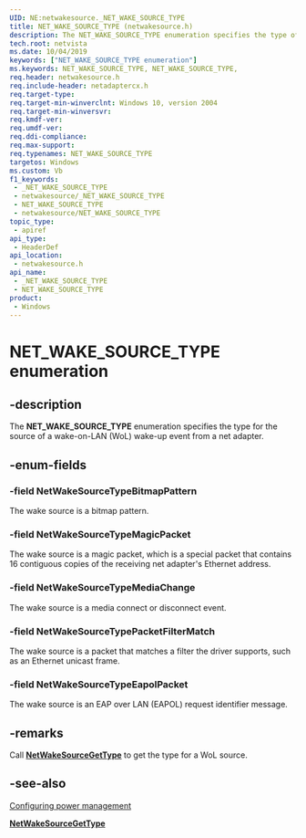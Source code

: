 ```yaml
---
UID: NE:netwakesource._NET_WAKE_SOURCE_TYPE
title: NET_WAKE_SOURCE_TYPE (netwakesource.h)
description: The NET_WAKE_SOURCE_TYPE enumeration specifies the type of a wake-on-LAN (WoL) wake-up event for a net adapter.
tech.root: netvista
ms.date: 10/04/2019
keywords: ["NET_WAKE_SOURCE_TYPE enumeration"]
ms.keywords: NET_WAKE_SOURCE_TYPE, NET_WAKE_SOURCE_TYPE,
req.header: netwakesource.h
req.include-header: netadaptercx.h
req.target-type: 
req.target-min-winverclnt: Windows 10, version 2004
req.target-min-winversvr: 
req.kmdf-ver: 
req.umdf-ver: 
req.ddi-compliance: 
req.max-support: 
req.typenames: NET_WAKE_SOURCE_TYPE
targetos: Windows
ms.custom: Vb
f1_keywords:
 - _NET_WAKE_SOURCE_TYPE
 - netwakesource/_NET_WAKE_SOURCE_TYPE
 - NET_WAKE_SOURCE_TYPE
 - netwakesource/NET_WAKE_SOURCE_TYPE
topic_type:
 - apiref
api_type:
 - HeaderDef
api_location:
 - netwakesource.h
api_name:
 - _NET_WAKE_SOURCE_TYPE
 - NET_WAKE_SOURCE_TYPE
product:
 - Windows
---
```


# NET_WAKE_SOURCE_TYPE enumeration


## -description

The **NET_WAKE_SOURCE_TYPE** enumeration specifies the type for the source of a wake-on-LAN (WoL) wake-up event from a net adapter.

## -enum-fields

### -field NetWakeSourceTypeBitmapPattern 

The wake source is a bitmap pattern.

### -field NetWakeSourceTypeMagicPacket 

The wake source is a magic packet, which is a special packet that contains 16 contiguous copies of the receiving net adapter's Ethernet address.

### -field NetWakeSourceTypeMediaChange 

The wake source is a media connect or disconnect event.

### -field NetWakeSourceTypePacketFilterMatch 

The wake source is a packet that matches a filter the driver supports, such as an Ethernet unicast frame.

### -field NetWakeSourceTypeEapolPacket

The wake source is an EAP over LAN (EAPOL) request identifier message.

## -remarks

Call [**NetWakeSourceGetType**](../netwakesource/nf-netwakesource-netwakesourcegettype.md) to get the type for a WoL source.

## -see-also

[Configuring power management](/windows-hardware/drivers/netcx/configuring-power-management)

[**NetWakeSourceGetType**](../netwakesource/nf-netwakesource-netwakesourcegettype.md)

